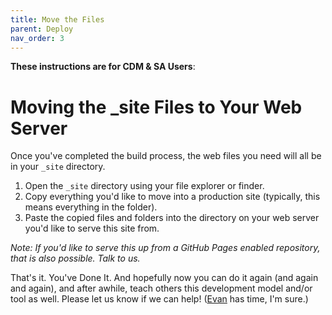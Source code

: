 ```yaml
---
title: Move the Files
parent: Deploy
nav_order: 3
---
```


**These instructions are for CDM & SA Users**:

# Moving the _site Files to Your Web Server

Once you've completed the build process, the web files you need will all be in your `_site` directory. 

1. Open the `_site` directory using your file explorer or finder.
2. Copy everything you'd like to move into a production site (typically, this means everything in the folder).
3. Paste the copied files and folders into the directory on your web server you'd like to serve this site from. 

*Note: If you'd like to serve this up from a GitHub Pages enabled repository, that is also possible. Talk to us.*

That's it. You've Done It. And hopefully now you can do it again (and again and again), and after awhile, teach others this development model and/or tool as well. Please let us know if we can help! ([Evan](mailto:ewilliamson@uidaho.edu) has time, I'm sure.)

